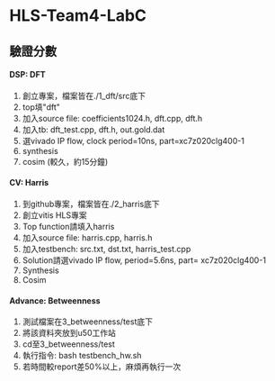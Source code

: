 # HLS-Team4-LabC

## 驗證分數
#### DSP: DFT

1. 創立專案，檔案皆在./1_dft/src底下
2. top填"dft"
3. 加入source file: coefficients1024.h, dft.cpp, dft.h
4. 加入tb: dft_test.cpp, dft.h, out.gold.dat
5. 選vivado IP flow, clock period=10ns, part=xc7z020clg400-1
6. synthesis
7. cosim (較久，約15分鐘)

#### CV: Harris

1.	到github專案，檔案皆在./2_harris底下
2.	創立vitis HLS專案
3.	Top function請填入harris
4.	加入source file: harris.cpp, harris.h
5.	加入testbench: src.txt, dst.txt, harris_test.cpp
6.	Solution請選vivado IP flow, period=5.6ns, part= xc7z020clg400-1
7.	Synthesis 
8.  Cosim

#### Advance: Betweenness

1. 測試檔案在3_betweenness/test底下
2. 將該資料夾放到u50工作站
3. cd至3_betweenness/test
4. 執行指令: bash testbench_hw.sh
5. 若時間較report差50%以上，麻煩再執行一次